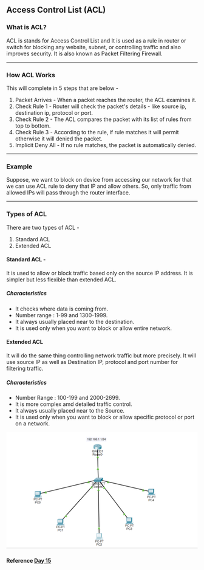 ## Access Control List (ACL)

###  What is ACL?
ACL is stands for Access Control List and It is used as a rule in router or switch for blocking any website, subnet, or controlling traffic and also improves security. It is also known as Packet Filtering Firewall.

---

###  How ACL Works

This will complete in 5 steps that are below -

1. Packet Arrives - When a packet reaches the router, the ACL examines it.  
2. Check Rule 1 - Router will check the packet's details - like source ip, destination ip, protocol or port.
3. Check Rule 2 - The ACL compares the packet with its list of rules from top to bottom.  
4. Check Rule 3 - According to the rule, if rule matches it will permit otherwise it will denied the packet.
5. Implicit Deny All - If no rule matches, the packet is automatically denied.

---

###  Example
Suppose, we want to block on device from accessing our network for that we can use ACL rule to deny that IP and allow others.
So, only traffic from allowed IPs will pass through the router interface.

---

###  Types of ACL
There are two types of ACL -
1. Standard ACL
2. Extended ACL

#### Standard ACL - 
It is used to allow or block traffic based only on the source IP address. It is simpler but less flexible than extended ACL. 

##### Characteristics
- It checks where data is coming from.
- Number range : 1-99 and 1300-1999.
- It always usually placed near to the destination.
- It is used only when you want to block or allow entire network.

#### Extended ACL
It will do the same thing controlling network traffic but more precisely. It will use source IP as well as Destination IP, protocol and port number for filtering traffic.

##### Characteristics
- Number Range : 100-199 and 2000-2699.
- It is more complex amd detailed traffic control.
- It always usually placed near to the Source.
- It is used only when you want to block or allow specific protocol or port on a network.

![ACL Lab](https://github.com/pratikshavanjare/Networking-1/blob/e821357ac79eb612a96d09e526e8a329e98601eb/Media/DHCP%20Image.png)
#### Reference [Day 15](https://claude.ai/public/artifacts/bd93a197-c4e7-4055-8fb8-244f36c6d823)
